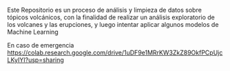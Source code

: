 Este Repositorio es un proceso de análisis y limpieza de datos sobre tópicos volcánicos, 
con la finalidad de realizar un análisis exploratorio de los volcanes y las erupciones, 
y luego intentar aplicar algunos modelos de Machine Learning

En caso de emergencia 
https://colab.research.google.com/drive/1uDF9e1MRrKW3ZkZ89OkfPCpUjcLKyIYI?usp=sharing
